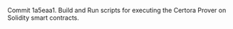 Commit 1a5eaa1.                    Build and Run scripts for executing the Certora Prover on Solidity smart contracts.